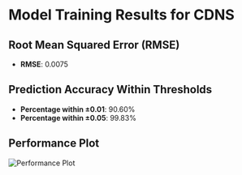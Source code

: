 # Model Training Results for CDNS

## Root Mean Squared Error (RMSE)
- **RMSE**: 0.0075

## Prediction Accuracy Within Thresholds
- **Percentage within ±0.01**: 90.60%
- **Percentage within ±0.05**: 99.83%

## Performance Plot
![Performance Plot](../imgs/CDNS.png)
